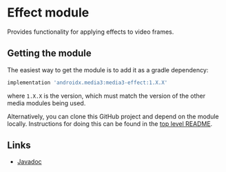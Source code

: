 # Effect module

Provides functionality for applying effects to video frames.

## Getting the module

The easiest way to get the module is to add it as a gradle dependency:

```groovy
implementation 'androidx.media3:media3-effect:1.X.X'
```

where `1.X.X` is the version, which must match the version of the other media
modules being used.

Alternatively, you can clone this GitHub project and depend on the module
locally. Instructions for doing this can be found in the [top level README][].

[top level README]: ../../README.md

## Links

*   [Javadoc][]

[Javadoc]: https://developer.android.com/reference/androidx/media3/effect/package-summary
